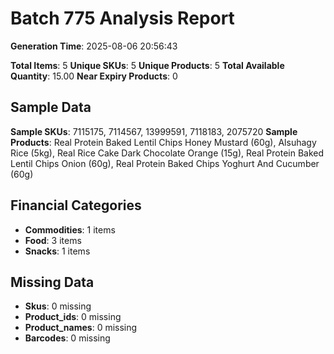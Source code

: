 # Batch 775 Analysis Report

**Generation Time**: 2025-08-06 20:56:43

**Total Items**: 5
**Unique SKUs**: 5
**Unique Products**: 5
**Total Available Quantity**: 15.00
**Near Expiry Products**: 0

## Sample Data
**Sample SKUs**: 7115175, 7114567, 13999591, 7118183, 2075720
**Sample Products**: Real Protein Baked Lentil Chips Honey Mustard (60g), Alsuhagy Rice (5kg), Real Rice Cake Dark Chocolate Orange (15g), Real Protein Baked Lentil Chips Onion (60g), Real Protein Baked Chips Yoghurt And Cucumber (60g)

## Financial Categories
- **Commodities**: 1 items
- **Food**: 3 items
- **Snacks**: 1 items

## Missing Data
- **Skus**: 0 missing
- **Product_ids**: 0 missing
- **Product_names**: 0 missing
- **Barcodes**: 0 missing
